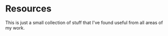 # Resources

This is just a small collection of stuff that I've found useful from all areas of my work.
